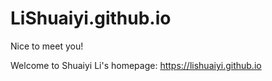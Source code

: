 # LiShuaiyi.github.io
Nice to meet you!

Welcome to Shuaiyi Li's homepage: https://lishuaiyi.github.io
